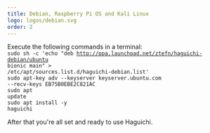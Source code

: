 ```yaml
---
title: Debian, Raspberry Pi OS and Kali Linux
logo: logos/debian.svg
order: 2
---
```

Execute the following commands in a terminal:<br>
<code class="user">sudo sh -c 'echo "deb http://ppa.launchpad.net/ztefn/haguichi-debian/ubuntu bionic main" &gt; /etc/apt/sources.list.d/haguichi-debian.list'</code><br>
<code class="user">sudo apt-key adv --keyserver keyserver.ubuntu.com --recv-keys EB75B0EBE2C821AC</code><br>
<code class="user">sudo apt update</code><br>
<code class="user">sudo apt install -y haguichi</code>

After that you're all set and ready to use Haguichi.
